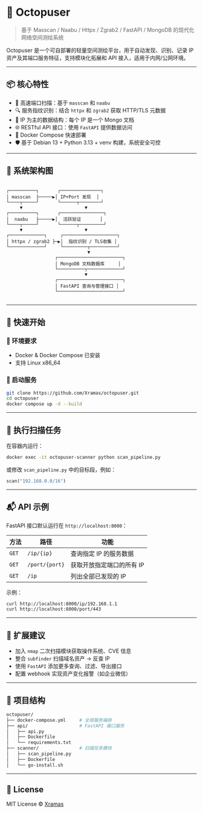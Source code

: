 # 🐙 Octopuser

> 基于 Masscan / Naabu / Httpx / Zgrab2 / FastAPI / MongoDB 的现代化网络空间测绘系统

Octopuser 是一个可自部署的轻量空间测绘平台，用于自动发现、识别、记录 IP 资产及其端口服务特征，支持模块化拓展和 API 接入，适用于内网/公网环境。

---

## 📦 核心特性

- 🚀 高速端口扫描：基于 `masscan` 和 `naabu`
- 🔍 服务指纹识别：结合 `httpx` 和 `zgrab2` 获取 HTTP/TLS 元数据
- 🧠 IP 为主的数据结构：每个 IP 是一个 Mongo 文档
- 🌐 RESTful API 接口：使用 `FastAPI` 提供数据访问
- 🐳 Docker Compose 快速部署
- 🛡️ 基于 Debian 13 + Python 3.13 + venv 构建，系统安全可控

---

## 🧱 系统架构图

```

```
    ┌──────────┐       ┌───────────────┐
    │ masscan  ├─────▶│ IP+Port 发现  │
    └────┬─────┘       └──────┬────────┘
         ▼                       ▼
    ┌──────────┐       ┌────────────────┐
    │  naabu   ├─────▶│  活跃验证       │
    └────┬─────┘       └──────┬─────────┘
         ▼                       ▼
    ┌─────────────┐     ┌────────────────────┐
    │ httpx / zgrab2 ├─▶│  指纹识别 / TLS收集 │
    └─────────────┘     └─────────┬──────────┘
                                  ▼
                      ┌────────────────────────┐
                      │ MongoDB 文档数据库     │
                      └──────────┬─────────────┘
                                 ▼
                      ┌────────────────────────┐
                      │ FastAPI 查询与管理接口 │
                      └────────────────────────┘
```

````

---

## 🚀 快速开始

### 🔧 环境要求

- Docker & Docker Compose 已安装
- 支持 Linux x86_64

### 🐳 启动服务

```bash
git clone https://github.com/Xramas/octopuser.git
cd octopuser
docker compose up -d --build
````

---

## 📡 执行扫描任务

在容器内运行：

```bash
docker exec -it octopuser-scanner python scan_pipeline.py
```

或修改 `scan_pipeline.py` 中的目标段，例如：

```python
scan("192.168.0.0/16")
```

---

## 📬 API 示例

FastAPI 接口默认运行在 `http://localhost:8000`：

| 方法    | 路径             | 功能             |
| ----- | -------------- | -------------- |
| `GET` | `/ip/{ip}`     | 查询指定 IP 的服务数据  |
| `GET` | `/port/{port}` | 获取开放指定端口的所有 IP |
| `GET` | `/ip`          | 列出全部已发现的 IP    |

示例：

```bash
curl http://localhost:8000/ip/192.168.1.1
curl http://localhost:8000/port/443
```

---

## 🧩 扩展建议

* 加入 `nmap` 二次扫描模块获取操作系统、CVE 信息
* 整合 `subfinder` 扫描域名资产 → 反查 IP
* 使用 `FastAPI` 添加更多查询、过滤、导出接口
* 配置 webhook 实现资产变化报警（如企业微信）

---

## 📄 项目结构

```bash
octopuser/
├── docker-compose.yml     # 全局服务编排
├── api/                   # FastAPI 接口服务
│   ├── api.py
│   ├── Dockerfile
│   └── requirements.txt
├── scanner/               # 扫描任务模块
│   ├── scan_pipeline.py
│   ├── Dockerfile
│   └── go-install.sh
```

---

## 📜 License

MIT License © [Xramas](https://github.com/Xramas)
